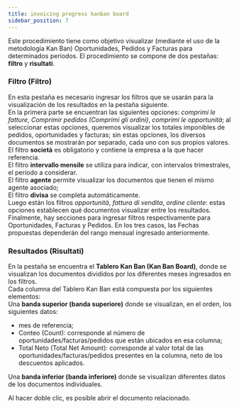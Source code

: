 ```yaml
---
title: invoicing progress kanban board
sidebar_position: 7
---
```


Este procedimiento tiene como objetivo visualizar (mediante el uso de la metodología Kan Ban) Oportunidades, Pedidos y Facturas para determinados períodos. El procedimiento se compone de dos pestañas: **filtro** y **risultati**.

### Filtro (Filtro)    

En esta pestaña es necesario ingresar los filtros que se usarán para la visualización de los resultados en la pestaña siguiente.     
En la primera parte se encuentran las siguientes opciones: *comprimi le fatture*, *Comprimir pedidos (Comprimi gli ordini)*, *comprimi le opportunità*; al seleccionar estas opciones, queremos visualizar los totales imponibles de pedidos, oportunidades y facturas; sin estas opciones, los diversos documentos se mostrarán por separado, cada uno con sus propios valores.      
El filtro **società** es obligatorio y contiene la empresa a la que hacer referencia.     
El filtro **intervallo mensile** se utiliza para indicar, con intervalos trimestrales, el período a considerar.    
El filtro **agente** permite visualizar los documentos que tienen el mismo agente asociado;     
El filtro **divisa** se completa automáticamente.        
Luego están los filtros *opportunità*, *fattura di vendita*, *ordine cliente*: estas opciones establecen qué documentos visualizar entre los resultados.     
Finalmente, hay secciones para ingresar filtros respectivamente para Oportunidades, Facturas y Pedidos. En los tres casos, las Fechas propuestas dependerán del rango mensual ingresado anteriormente.     

### Resultados (Risultati)   

En la pestaña se encuentra el **Tablero Kan Ban (Kan Ban Board)**, donde se visualizan los documentos divididos por los diferentes meses ingresados en los filtros.  
Cada columna del Tablero Kan Ban está compuesta por los siguientes elementos:      
Una **banda superior (banda superiore)** donde se visualizan, en el orden, los siguientes datos:  
- mes de referencia;  
- Conteo (Count): corresponde al número de oportunidades/facturas/pedidos que están ubicados en esa columna;  
- Total Neto (Total Net Amount): corresponde al valor total de las oportunidades/facturas/pedidos presentes en la columna, neto de los descuentos aplicados.     
  
Una **banda inferior (banda inferiore)** donde se visualizan diferentes datos de los documentos individuales.  

Al hacer doble clic, es posible abrir el documento relacionado.